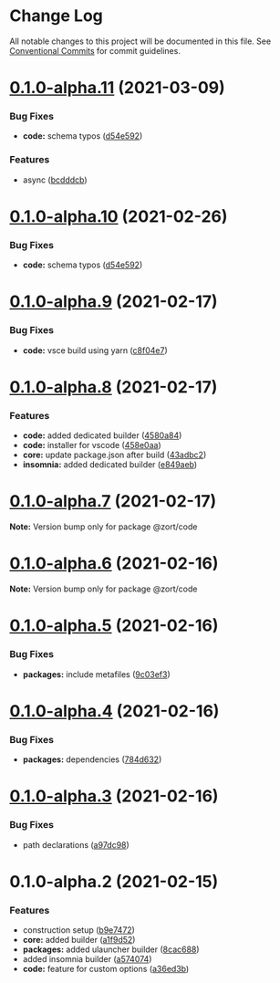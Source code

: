 # Change Log

All notable changes to this project will be documented in this file.
See [Conventional Commits](https://conventionalcommits.org) for commit guidelines.

# [0.1.0-alpha.11](https://github.com/hiukky/zort/compare/v0.1.0-alpha.9...v0.1.0-alpha.11) (2021-03-09)


### Bug Fixes

* **code:** schema typos ([d54e592](https://github.com/hiukky/zort/commit/d54e59212807dcdf2bc44bed2e4bcf72de768cb7))


### Features

* async ([bcdddcb](https://github.com/hiukky/zort/commit/bcdddcb2859e9137f2d90760426aa48e56e6d96d))





# [0.1.0-alpha.10](https://github.com/hiukky/zort/compare/v0.1.0-alpha.9...v0.1.0-alpha.10) (2021-02-26)


### Bug Fixes

* **code:** schema typos ([d54e592](https://github.com/hiukky/zort/commit/d54e59212807dcdf2bc44bed2e4bcf72de768cb7))





# [0.1.0-alpha.9](https://github.com/hiukky/zort/compare/v0.1.0-alpha.8...v0.1.0-alpha.9) (2021-02-17)


### Bug Fixes

* **code:** vsce build using yarn ([c8f04e7](https://github.com/hiukky/zort/commit/c8f04e76be737c8f55fe2dd41a7cc4299810992e))





# [0.1.0-alpha.8](https://github.com/hiukky/zort/compare/v0.1.0-alpha.7...v0.1.0-alpha.8) (2021-02-17)


### Features

* **code:** added dedicated builder ([4580a84](https://github.com/hiukky/zort/commit/4580a843f5191a10fb0bc1ea72e50b0350a016f2))
* **code:** installer for vscode ([458e0aa](https://github.com/hiukky/zort/commit/458e0aa5ec8a3edb04487c10c07214f19c60a19f))
* **core:** update package.json after build ([43adbc2](https://github.com/hiukky/zort/commit/43adbc29124023b60df4f06997c0c6bba6251546))
* **insomnia:** added dedicated builder ([e849aeb](https://github.com/hiukky/zort/commit/e849aebd90dae656d45defc5a08a0070572c1c1c))





# [0.1.0-alpha.7](https://github.com/hiukky/zort/compare/v0.1.0-alpha.6...v0.1.0-alpha.7) (2021-02-17)

**Note:** Version bump only for package @zort/code





# [0.1.0-alpha.6](https://github.com/hiukky/zort/compare/v0.1.0-alpha.5...v0.1.0-alpha.6) (2021-02-16)

**Note:** Version bump only for package @zort/code





# [0.1.0-alpha.5](https://github.com/hiukky/zort/compare/v0.1.0-alpha.4...v0.1.0-alpha.5) (2021-02-16)


### Bug Fixes

* **packages:** include metafiles ([9c03ef3](https://github.com/hiukky/zort/commit/9c03ef39d47382a29b55e52d531b76870d4bdd90))





# [0.1.0-alpha.4](https://github.com/hiukky/zort/compare/v0.1.0-alpha.3...v0.1.0-alpha.4) (2021-02-16)


### Bug Fixes

* **packages:** dependencies ([784d632](https://github.com/hiukky/zort/commit/784d632edac5ed2698cfefee438cdef491c94d42))





# [0.1.0-alpha.3](https://github.com/hiukky/zort/compare/v0.1.0-alpha.2...v0.1.0-alpha.3) (2021-02-16)


### Bug Fixes

*  path declarations ([a97dc98](https://github.com/hiukky/zort/commit/a97dc98a5b0749c209ef0693b2aba6d2b52a6e90))





# 0.1.0-alpha.2 (2021-02-15)


### Features

* construction setup ([b9e7472](https://github.com/hiukky/zort/commit/b9e74727678ce2c872266504b9b35325bf491236))
* **core:** added builder ([a1f9d52](https://github.com/hiukky/zort/commit/a1f9d52046eabcfc67df9ad1bff327ece25a90a0))
* **packages:** added ulauncher builder ([8cac688](https://github.com/hiukky/zort/commit/8cac688374251432a4249bcfc53276d4cace3f51))
* added insomnia builder ([a574074](https://github.com/hiukky/zort/commit/a5740748ebfba659b21783e2bdae00e939b98621))
* **code:** feature for custom options ([a36ed3b](https://github.com/hiukky/zort/commit/a36ed3b584c19667be1f0fdeb770ea04eeeac30f))
